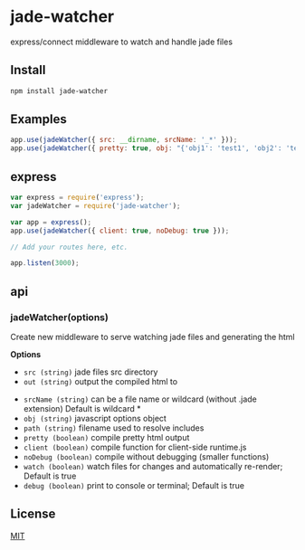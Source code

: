 jade-watcher
============

express/connect middleware to watch and handle jade files

## Install

```bash
npm install jade-watcher
```

## Examples

```js
app.use(jadeWatcher({ src: __dirname, srcName: '_*' }));
app.use(jadeWatcher({ pretty: true, obj: "{'obj1': 'test1', 'obj2': 'test2'}" }));
```

## express

```javascript
var express = require('express');
var jadeWatcher = require('jade-watcher');

var app = express();
app.use(jadeWatcher({ client: true, noDebug: true }));

// Add your routes here, etc.

app.listen(3000);
```

## api

### jadeWatcher(options)

Create new middleware to serve watching jade files and generating the html

**Options**

- `src (string)`         jade files src directory
- `out (string)`         output the compiled html to <dir>
- `srcName (string)`     can be a file name or wildcard (without .jade extension) Default is wildcard *
- `obj (string)`         javascript options object 
- `path (string)`        filename used to resolve includes
- `pretty (boolean)`     compile pretty html output
- `client (boolean)`     compile function for client-side runtime.js
- `noDebug (boolean)`    compile without debugging (smaller functions)
- `watch (boolean)`      watch files for changes and automatically re-render; Default is true
- `debug (boolean)`      print to console or terminal; Default is true

## License

[MIT](LICENSE)
